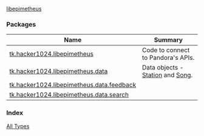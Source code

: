 [libepimetheus](./index.md)

### Packages

| Name | Summary |
|---|---|
| [tk.hacker1024.libepimetheus](tk.hacker1024.libepimetheus/index.md) | Code to connect to Pandora's APIs. |
| [tk.hacker1024.libepimetheus.data](tk.hacker1024.libepimetheus.data/index.md) | Data objects - [Station](tk.hacker1024.libepimetheus.data/-station/index.md) and [Song](tk.hacker1024.libepimetheus.data/-song/index.md). |
| [tk.hacker1024.libepimetheus.data.feedback](tk.hacker1024.libepimetheus.data.feedback/index.md) |  |
| [tk.hacker1024.libepimetheus.data.search](tk.hacker1024.libepimetheus.data.search/index.md) |  |

### Index

[All Types](alltypes/index.md)